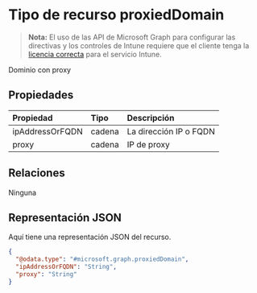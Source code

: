 # <a name="proxieddomain-resource-type"></a>Tipo de recurso proxiedDomain

> **Nota:** El uso de las API de Microsoft Graph para configurar las directivas y los controles de Intune requiere que el cliente tenga la [licencia correcta](https://go.microsoft.com/fwlink/?linkid=839381) para el servicio Intune.

Dominio con proxy
## <a name="properties"></a>Propiedades
|Propiedad|Tipo|Descripción|
|:---|:---|:---|
|ipAddressOrFQDN|cadena|La dirección IP o FQDN|
|proxy|cadena|IP de proxy|

## <a name="relationships"></a>Relaciones
Ninguna
## <a name="json-representation"></a>Representación JSON
Aquí tiene una representación JSON del recurso.
<!-- {
  "blockType": "resource",
  "keyProperty": "id",
  "@odata.type": "microsoft.graph.proxiedDomain"
}
-->
``` json
{
  "@odata.type": "#microsoft.graph.proxiedDomain",
  "ipAddressOrFQDN": "String",
  "proxy": "String"
}
```



